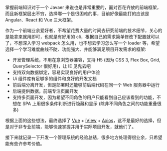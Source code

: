 掌握前端知识对于一个 Javaer 来说也是非常重要的，面对百花齐放的前端框架，而且新框架层出不穷，选择哪一个是很困难的事，目前好像最能打的应该是 Angular、React 和 Vue  三大框架。

作为一个前端业余爱好者，不希望花费大量的时间去研究前端的技术细节，关心的是能拿来就用即可，也就是有好用的 cli，根据自己的需求简单修改下配置就可以了，不想深入学习 webpack 怎么用，也不想去学习怎么写一个 loader 等，希望选择一个学习难度曲线不陡、功能强大、并能够满足项目开发需求的框架:

* 开发管理系统，不用在意浏览器兼容，支持 H5 (因为 CSS 3, Flex Box, Grid, QuerySelector 很好用)，让 IE 见鬼去吧
* 支持双向数据绑定，容易实现良好的用户体验
* Ui 组件库有足够多的组件和良好的开发文档
* 前后端分离开发，但是部署时还能够前后端代码在同一个 Web 服务器中运行
* 后端提供数据，前端专注页面开发
* 支持多页面开发，因为希望不同角色的用户只能看到自己应该看到的功能，不想在 SPA 上用很多条件判断进行隐藏和显示 (除非不同角色之间的功能重叠很多)

根据上面的这些想法，最终选择了 [Vue](https://cn.vuejs.org/) + [iView](https://iviewui.com/) + [Axios](http://www.axios-js.com/)，这不是最好的选择，但是对于非专业前端，能够快速掌握并用于实际项目开发，就他们了。

接下来就记录一下开发一个管理系统的经验总结，很多地方处理得很业余，只希望能有些许参考价值。